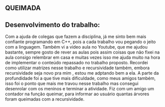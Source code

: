 ## QUEIMADA

## Desenvolvimento do trabalho:

Com a ajuda de colegas que fazem a disciplina, já me sinto bem mais confiante programando em C++, pois a cada trabalho vou pegando o jeito com a linguagem.
Também vi a video aula no Youtube, que me ajudou bastante, sempre gosto de rever as aulas pois assim coisas que não fixei na aula 
consigo relembrar em casa e muitas vezes isso me ajuda muito na hora de implementar o conteúdo repassado no trabalho proposto.
Recordei como utilizar matrizes nesse trabalho e recursividade também, embora recursividade seja novo pra mim , estou me adptando bem a ela.
A parte da profundidade foi a que tive mais dificuldade, como meus amigos também, isso foi o ponto que mais me travou nesse trabalho mas consegui 
desenrolar com os meninos e terminar a atividade. 
Fiz com um amigo um contador na função queimar, para informar ao usuário quantas árvores foram queimadas com a recursividade.
